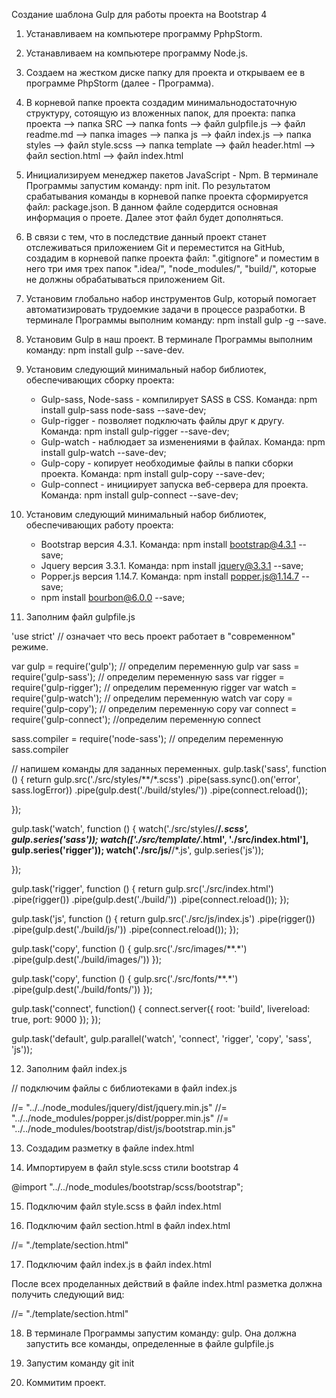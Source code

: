 Создание шаблона Gulp для работы проекта на Bootstrap 4
1. Устанавливаем на компьютере программу PphpStorm.
2. Устанавливаем на компьютере программу Node.js.
3. Создаем на жестком диске папку для проекта и открываем ее в программе PhpStorm (далее - Программа).
4. В корневой папке проекта создадим минимальнодостаточную структуру, сотоящую из вложенных папок, для проекта:
	папка проекта --> папка SRC --> папка fonts
		      --> файл gulpfile.js
		      --> файл readme.md
				    --> папка images
				    --> папка js	--> файл index.js
				    --> папка styles	--> файл style.scss
				    --> папка template	--> файл header.html
							--> файл section.html
				    --> файл index.html

					
5. Инициализируем менеджер пакетов JavaScript - Npm. В терминале Программы запустим команду: npm init. По результатом срабатывания команды в корневой папке проекта сформируется файл: package.json. В данном файле содердится основная информация о проете. Далее этот файл будет дополняться.
6. В связи с тем, что в последствие данный проект станет отслеживаться приложением Git и переместится на GitHub, создадим в корневой папке проекта файл: ".gitignore" и поместим в него три имя трех папок ".idea/", "node_modules/", "build/", которые не должны обрабатываться приложением Git.
7. Установим глобально набор инструментов Gulp, который помогает автоматизировать трудоемкие задачи в процессе разработки. В терминале Программы выполним команду: npm install gulp -g --save.
8. Установим Gulp в наш проект. В терминале Программы выполним команду: npm install gulp --save-dev.
9. Установим следующий минимальный набор библиотек, обеспечивающих сборку проекта:
	- Gulp-sass, Node-sass - компилирует SASS в CSS. Команда: npm install gulp-sass node-sass --save-dev;
	- Gulp-rigger - позволяет подключать файлы друг к другу. Команда: npm install gulp-rigger --save-dev;
	- Gulp-watch - наблюдает за изменениями в файлах. Команда: npm install gulp-watch --save-dev;
	- Gulp-copy - копирует необходимые файлы в папки сборки проекта. Команда: npm install gulp-copy --save-dev;
	- Gulp-connect - инициирует запуска веб-сервера для проекта. Команда: npm install gulp-connect --save-dev;
10. Установим следующий минимальный набор библиотек, обеспечивающих работу проекта:
	- Bootstrap версия 4.3.1. Команда: npm install bootstrap@4.3.1 --save;
	- Jquery версия 3.3.1. Команда: npm install jquery@3.3.1 --save;
	- Popper.js версия 1.14.7. Команда: npm install popper.js@1.14.7 --save;
	- npm install bourbon@6.0.0 --save;
11. Заполним файл gulpfile.js

'use strict' // означает что весь проект работает в "современном" режиме.

var gulp = require('gulp'); // определим переменную gulp
var sass = require('gulp-sass'); // определим переменную sass
var rigger = require('gulp-rigger'); // определим переменную rigger
var watch = require('gulp-watch'); // определим переменную watch
var copy = require('gulp-copy'); // определим переменную copy
var connect = require('gulp-connect'); //определим переменную connect

sass.compiler = require('node-sass'); // определим переменную sass.compiler

// напишем команды для заданных переменных.
gulp.task('sass', function () {
    return gulp.src('./src/styles/**/*.scss')
        .pipe(sass.sync().on('error', sass.logError))
        .pipe(gulp.dest('./build/styles/'))
        .pipe(connect.reload());

});

gulp.task('watch', function () {
    watch('./src/styles/**/*.scss', gulp.series('sass'));
    watch(['./src/template/*.html', './src/index.html'], gulp.series('rigger'));
    watch('./src/js/**/*.js', gulp.series('js'));

});

gulp.task('rigger', function () {
    return gulp.src('./src/index.html')
        .pipe(rigger())
        .pipe(gulp.dest('./build/'))
        .pipe(connect.reload());
});

gulp.task('js', function () {
    return gulp.src('./src/js/index.js')
        .pipe(rigger())
        .pipe(gulp.dest('./build/js/'))
        .pipe(connect.reload());
});

gulp.task('copy', function () {
    gulp.src('./src/images/**.*')
        .pipe(gulp.dest('./build/images/'))
});

gulp.task('copy', function () {
    gulp.src('./src/fonts/**.*')
        .pipe(gulp.dest('./build/fonts/'))
});

gulp.task('connect', function() {
    connect.server({
        root: 'build',
        livereload: true,
        port: 9000
    });
});

gulp.task('default', gulp.parallel('watch', 'connect', 'rigger', 'copy', 'sass', 'js'));

12. Заполним файл index.js

// подключим файлы с библиотеками в файл index.js

//= "../../node_modules/jquery/dist/jquery.min.js"
//= "../../node_modules/popper.js/dist/popper.min.js"
//= "../../node_modules/bootstrap/dist/js/bootstrap.min.js"

13. Создадим разметку в файле index.html

<!doctype html>
<html lang="ru">
<head>
    <meta charset="UTF-8">
    <meta name="viewport"
          content="width=device-width, user-scalable=no, initial-scale=1.0, maximum-scale=1.0, minimum-scale=1.0">
    <meta http-equiv="X-UA-Compatible" content="ie=edge">
    <title>Document</title>
</head>
<body>

</body>
</html>

14. Импортируем в файл style.scss стили bootstrap 4

@import "../../node_modules/bootstrap/scss/bootstrap";

15. Подключим файл style.scss в файл index.html

<head>
<link rel="stylesheet" href="./styles/style.css">
</head>

16. Подключим файл section.html в файл index.html

<body>
//= "./template/section.html"
</body>

17. Подключим файл index.js в файл index.html

<body>
<script src="js/index.js"></script>
</body>

После всех проделанных действий в файле index.html разметка должна получить следующий вид:

<!doctype html>
<html lang="ru">
<head>
    <meta charset="UTF-8">
    <meta name="viewport"
          content="width=device-width, user-scalable=no, initial-scale=1.0, maximum-scale=1.0, minimum-scale=1.0">
    <meta http-equiv="X-UA-Compatible" content="ie=edge">
    <title>Document</title>
    <link rel="stylesheet" href="./styles/style.css">
</head>
<body>

//= "./template/section.html"

<script src="js/index.js"></script>
</body>
</html>

18. В терминале Программы запустим команду: gulp. Она должна запустить все команды, определенные в файле gulpfile.js

19. Запустим команду git init

20. Коммитим проект.
